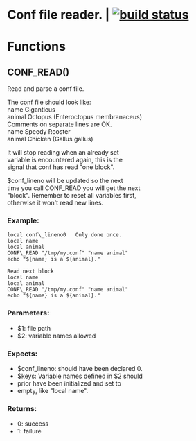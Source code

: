 # Conf file reader. | [![build status](https://gitlab.com/space-sh/conf/badges/master/build.svg)](https://gitlab.com/space-sh/conf/commits/master)


# Functions 

## CONF\_READ()  
  
  
  
Read and parse a conf file.  
  
The conf file should look like:  
name    Giganticus  
animal  Octopus (Enteroctopus membranaceus)  
Comments on separate lines are OK.  
name    Speedy Rooster  
animal  Chicken (Gallus gallus)  
  
It will stop reading when an already set  
variable is encountered again, this is the  
signal that conf has read "one block".  
  
$conf\_lineno will be updated so the next  
time you call CONF\_READ you will get the next  
"block". Remember to reset all variables first,  
otherwise it won't read new lines.  
  
### Example:  
` local conf\_lineno0   Only done once. `  
` local name `  
` local animal `  
` CONF\_READ "/tmp/my.conf" "name animal" `  
` echo "${name} is a ${animal}." `  
  
` Read next block `  
` local name `  
` local animal `  
` CONF\_READ "/tmp/my.conf" "name animal" `  
` echo "${name} is a ${animal}." `  
  
### Parameters:  
- $1: file path  
- $2: variable names allowed  
  
### Expects:  
- $conf\_lineno: should have been declared  0.  
- $keys: Variable names defined in $2 should  
- prior have been initialized and set to  
- empty, like "local name".  
  
### Returns:  
- 0: success  
- 1: failure  
  
  
  

